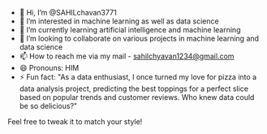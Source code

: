 - 👋 Hi, I’m @SAHILchavan3771
- 👀 I’m interested in machine learning as well as data science 
- 🌱 I’m currently learning artificial intelligence and machine learning
- 💞️ I’m looking to collaborate on various projects in machine learning and data science 
- 📫 How to reach me via my mail - sahilchyavan1234@gmail.com
- 😄 Pronouns: HIM
- ⚡ Fun fact: "As a data enthusiast, I once turned my love for pizza into a data analysis project, predicting the best toppings for a perfect slice based on popular trends and customer reviews. Who knew data could be so delicious?"

Feel free to tweak it to match your style!





<!---
SAHILchavan3771/SAHILchavan3771 is a ✨ special ✨ repository because its `README.md` (this file) appears on your GitHub profile.
You can click the Preview link to take a look at your changes.
--->
